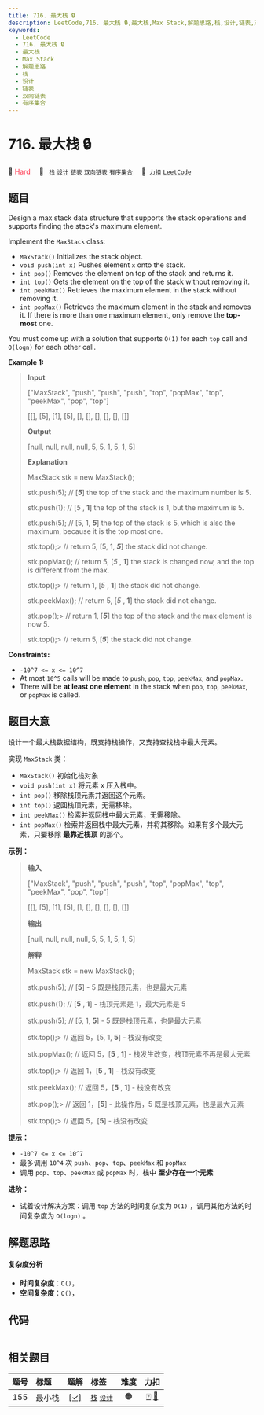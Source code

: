 ```yaml
---
title: 716. 最大栈 🔒
description: LeetCode,716. 最大栈 🔒,最大栈,Max Stack,解题思路,栈,设计,链表,双向链表,有序集合
keywords:
  - LeetCode
  - 716. 最大栈 🔒
  - 最大栈
  - Max Stack
  - 解题思路
  - 栈
  - 设计
  - 链表
  - 双向链表
  - 有序集合
---
```


# 716. 最大栈 🔒

🔴 <font color=#ff334b>Hard</font>&emsp; 🔖&ensp; [`栈`](/tag/stack.md) [`设计`](/tag/design.md) [`链表`](/tag/linked-list.md) [`双向链表`](/tag/doubly-linked-list.md) [`有序集合`](/tag/ordered-set.md)&emsp; 🔗&ensp;[`力扣`](https://leetcode.cn/problems/max-stack) [`LeetCode`](https://leetcode.com/problems/max-stack)

## 题目

Design a max stack data structure that supports the stack operations and
supports finding the stack's maximum element.

Implement the `MaxStack` class:

  * `MaxStack()` Initializes the stack object.
  * `void push(int x)` Pushes element `x` onto the stack.
  * `int pop()` Removes the element on top of the stack and returns it.
  * `int top()` Gets the element on the top of the stack without removing it.
  * `int peekMax()` Retrieves the maximum element in the stack without removing it.
  * `int popMax()` Retrieves the maximum element in the stack and removes it. If there is more than one maximum element, only remove the **top-most** one.

You must come up with a solution that supports `O(1)` for each `top` call and
`O(logn)` for each other call.



**Example 1:**

> 
> 
> 
> 
> 
> **Input**
> 
> ["MaxStack", "push", "push", "push", "top", "popMax", "top", "peekMax", "pop", "top"]
> 
> [[], [5], [1], [5], [], [], [], [], [], []]
> 
> **Output**
> 
> [null, null, null, null, 5, 5, 1, 5, 1, 5]
> 
> 
> 
> **Explanation**
> 
> MaxStack stk = new MaxStack();
> 
> stk.push(5);   // [**_5_**] the top of the stack and the maximum number is 5.
> 
> stk.push(1);   // [_5_ , **1**] the top of the stack is 1, but the maximum is 5.
> 
> stk.push(5);   // [5, 1, **_5_**] the top of the stack is 5, which is also the maximum, because it is the top most one.
> 
> stk.top();> 
>  // return 5, [5, 1, **_5_**] the stack did not change.
> 
> stk.popMax();  // return 5, [_5_ , **1**] the stack is changed now, and the top is different from the max.
> 
> stk.top();> 
>  // return 1, [_5_ , **1**] the stack did not change.
> 
> stk.peekMax(); // return 5, [_5_ , **1**] the stack did not change.
> 
> stk.pop();> 
>  // return 1, [**_5_**] the top of the stack and the max element is now 5.
> 
> stk.top();> 
>  // return 5, [**_5_**] the stack did not change.

**Constraints:**

  * `-10^7 <= x <= 10^7`
  * At most `10^5` calls will be made to `push`, `pop`, `top`, `peekMax`, and `popMax`.
  * There will be **at least one element** in the stack when `pop`, `top`, `peekMax`, or `popMax` is called.


## 题目大意

设计一个最大栈数据结构，既支持栈操作，又支持查找栈中最大元素。

实现 `MaxStack` 类：

  * `MaxStack()` 初始化栈对象
  * `void push(int x)` 将元素 x 压入栈中。
  * `int pop()` 移除栈顶元素并返回这个元素。
  * `int top()` 返回栈顶元素，无需移除。
  * `int peekMax()` 检索并返回栈中最大元素，无需移除。
  * `int popMax()` 检索并返回栈中最大元素，并将其移除。如果有多个最大元素，只要移除 **最靠近栈顶** 的那个。

**示例：**

> 
> 
> 
> 
> 
> **输入**
> 
> ["MaxStack", "push", "push", "push", "top", "popMax", "top", "peekMax", "pop", "top"]
> 
> [[], [5], [1], [5], [], [], [], [], [], []]
> 
> **输出**
> 
> [null, null, null, null, 5, 5, 1, 5, 1, 5]
> 
> 
> 
> **解释**
> 
> MaxStack stk = new MaxStack();
> 
> stk.push(5);   // [**5**] - 5 既是栈顶元素，也是最大元素
> 
> stk.push(1);   // [**5** , **1**] - 栈顶元素是 1，最大元素是 5
> 
> stk.push(5);   // [5, 1, **5**] - 5 既是栈顶元素，也是最大元素
> 
> stk.top();> 
>  // 返回 5，[5, 1, **5**] - 栈没有改变
> 
> stk.popMax();  // 返回 5，[**5** , **1**] - 栈发生改变，栈顶元素不再是最大元素
> 
> stk.top();> 
>  // 返回 1，[**5** , **1**] - 栈没有改变
> 
> stk.peekMax(); // 返回 5，[**5** , **1**] - 栈没有改变
> 
> stk.pop();> 
>  // 返回 1，[**5**] - 此操作后，5 既是栈顶元素，也是最大元素
> 
> stk.top();> 
>  // 返回 5，[**5**] - 栈没有改变
> 
> 

**提示：**

  * `-10^7 <= x <= 10^7`
  * 最多调用 `10^4` 次 `push`、`pop`、`top`、`peekMax` 和 `popMax`
  * 调用 `pop`、`top`、`peekMax` 或 `popMax` 时，栈中 **至少存在一个元素**

**进阶：**

  * 试着设计解决方案：调用 `top` 方法的时间复杂度为 `O(1)` ，调用其他方法的时间复杂度为 `O(logn)` 。 


## 解题思路

#### 复杂度分析

- **时间复杂度**：`O()`，
- **空间复杂度**：`O()`，

## 代码

```javascript

```

## 相关题目

<!-- prettier-ignore -->
| 题号 | 标题 | 题解 | 标签 | 难度 | 力扣 |
| :------: | :------ | :------: | :------ | :------: | :------: |
| 155 | 最小栈 | [[✓]](/problem/0155.md) |  [`栈`](/tag/stack.md) [`设计`](/tag/design.md) | 🟠 | [🀄️](https://leetcode.cn/problems/min-stack) [🔗](https://leetcode.com/problems/min-stack) |